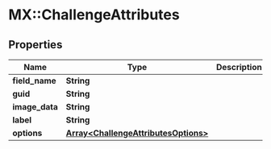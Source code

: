 # MX::ChallengeAttributes

## Properties
Name | Type | Description | Notes
------------ | ------------- | ------------- | -------------
**field_name** | **String** |  | [optional] 
**guid** | **String** |  | [optional] 
**image_data** | **String** |  | [optional] 
**label** | **String** |  | [optional] 
**options** | [**Array&lt;ChallengeAttributesOptions&gt;**](ChallengeAttributesOptions.md) |  | [optional] 


